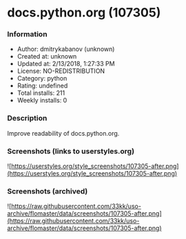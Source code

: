 # docs.python.org (107305)

### Information
- Author: dmitrykabanov (unknown)
- Created at: unknown
- Updated at: 2/13/2018, 1:27:33 PM
- License: NO-REDISTRIBUTION
- Category: python
- Rating: undefined
- Total installs: 211
- Weekly installs: 0


### Description
Improve readability of docs.python.org.


### Screenshots (links to userstyles.org)
![https://userstyles.org/style_screenshots/107305-after.png](https://userstyles.org/style_screenshots/107305-after.png)


### Screenshots (archived)
![https://raw.githubusercontent.com/33kk/uso-archive/flomaster/data/screenshots/107305-after.png](https://raw.githubusercontent.com/33kk/uso-archive/flomaster/data/screenshots/107305-after.png)
